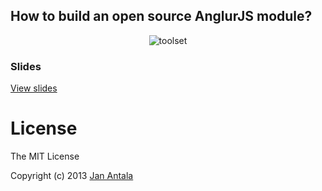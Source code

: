## How to build an open source AnglurJS module?

<p align="center">
    <img src="https://raw.github.com/janantala/slides/master/how-to-build-an-open-source-angularjs-module/img/toolset.png" alt="toolset" />
</p>

### Slides

[View slides](http://janantala.github.io/slides/how-to-build-an-open-source-angularjs-module/#/)

# License

The MIT License

Copyright (c) 2013 [Jan Antala](http://www.janantala.com)
